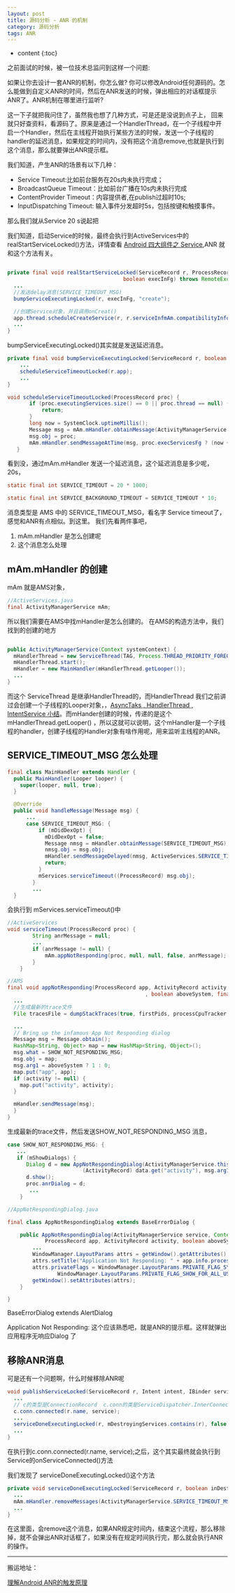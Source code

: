 ```yaml
---
layout: post
title: 源码分析 - ANR 的机制
category: 源码分析
tags: ANR
---
```

* content
{:toc}

之前面试的时候，被一位技术总监问到这样一个问题:

如果让你去设计一套ANR的机制，你怎么做? 你可以修改Android任何源码的。怎么能做到自定义ANR的时间，然后在ANR发送的时候，弹出相应的对话框提示ANR了。ANR机制在哪里进行监听?

这一下子就把我问住了，虽然我也想了几种方式，可是还是没说到点子上，
回来就只好查资料，看源码了。原来是通过一个HandlerThread，在一个子线程中开启一个Handler，然后在主线程开始执行某些方法的时候，发送一个子线程的handler的延迟消息，如果规定的时间内，没有把这个消息remove,也就是执行到这个消息，那么就要弹出ANR提示框。


我们知道，产生ANR的场景有以下几种：
* Service Timeout:比如前台服务在20s内未执行完成；
* BroadcastQueue Timeout：比如前台广播在10s内未执行完成
* ContentProvider Timeout：内容提供者,在publish过超时10s;
* InputDispatching Timeout: 输入事件分发超时5s，包括按键和触摸事件。

那么我们就从Service 20 s说起把

我们知道，启动Service的时候，最终会执行到ActiveServices中的 realStartServiceLocked()方法，详情查看 [Android 四大组件之 Service](../../../../2019/03/25/Android-Service-Core/),ANR 就和这个方法有关。

```java

private final void realStartServiceLocked(ServiceRecord r, ProcessRecord app,
                                     boolean execInFg) throws RemoteException {
  ...
  //发送delay消息(SERVICE_TIMEOUT_MSG)
  bumpServiceExecutingLocked(r, execInFg, "create");

  //创建Service对象，并且调用onCreat()
  app.thread.scheduleCreateService(r, r.serviceInfmAm.compatibilityInfoForPackageLocked(r.serviceInfo.applicationInfo), app.repProcState);
  ...
}

```
bumpServiceExecutingLocked()其实就是发送延迟消息。

```java
private final void bumpServiceExecutingLocked(ServiceRecord r, boolean fg, String why) {
    ...
    scheduleServiceTimeoutLocked(r.app);
    ...
}

void scheduleServiceTimeoutLocked(ProcessRecord proc) {
       if (proc.executingServices.size() == 0 || proc.thread == null) {
           return;
       }
       long now = SystemClock.uptimeMillis();
       Message msg = mAm.mHandler.obtainMessage(ActivityManagerService.SERVICE_TIMEOUT_MSG);
       msg.obj = proc;
       mAm.mHandler.sendMessageAtTime(msg, proc.execServicesFg ? (now + SERVICE_TIMEOUT) : (now SERVICE_BACKGROUND_TIMEOUT));
   }
```

看到没，通过mAm.mHandler 发送一个延迟消息，这个延迟消息是多少呢，20s，

```java
static final int SERVICE_TIMEOUT = 20 * 1000;

static final int SERVICE_BACKGROUND_TIMEOUT = SERVICE_TIMEOUT * 10;
```
消息类型是 AMS 中的 SERVICE_TIMEOUT_MSG，看名字 Service timeout了，感觉和ANR有点相似。到这里。
我们先看两件事吧，
1. mAm.mHandler 是怎么创建呢
2. 这个消息怎么处理

## mAm.mHandler 的创建
mAm 就是AMS对象，
```java
//ActiveServices.java
final ActivityManagerService mAm;
```
所以我们需要在AMS中找mHandler是怎么创建的。
在AMS的构造方法中，我们找到的创建的地方

```java

public ActivityManagerService(Context systemContext) {
  mHandlerThread = new ServiceThread(TAG, Process.THREAD_PRIORITY_FOREGROUND, false /*allowIo*/);
  mHandlerThread.start();
  mHandler = new MainHandler(mHandlerThread.getLooper());
  ...
}
```
而这个 ServiceThread 是继承HandlerThread的，而HandlerThread 我们之前讲过会创建一个子线程的Looper对象，，[AsyncTaks , HandlerThread , IntentService 小结](../../../../2018/03/17/Android-Thread/)。而mHander创建的时候，传递的是这个mHandlerThread.getLooper() ，所以这就可以说明，这个mHandler是一个子线程的handler，创建子线程的Handler对象有啥作用呢，用来监听主线程的ANR。

## SERVICE_TIMEOUT_MSG 怎么处理

```java
final class MainHandler extends Handler {
  public MainHandler(Looper looper) {
    super(looper, null, true);
  }

  @Override
  public void handleMessage(Message msg) {
      ...
      case SERVICE_TIMEOUT_MSG: {
          if (mDidDexOpt) {
            mDidDexOpt = false;
            Message nmsg = mHandler.obtainMessage(SERVICE_TIMEOUT_MSG);
            nmsg.obj = msg.obj;
            mHandler.sendMessageDelayed(nmsg, ActiveServices.SERVICE_TIMEOUT);
            return;
          }
          mServices.serviceTimeout((ProcessRecord) msg.obj);
        }
        ...
  }
```
会执行到 mServices.serviceTimeout()中

```java
//ActiveServices
void serviceTimeout(ProcessRecord proc) {
        String anrMessage = null;
        ...
        if (anrMessage != null) {
            mAm.appNotResponding(proc, null, null, false, anrMessage);
        }
    }
```

```java
//AMS
final void appNotResponding(ProcessRecord app, ActivityRecord activity, ActivityRecord parent
                                            , boolean aboveSystem, final String annotation) {
  ...
  //生成最新的trace文件
  File tracesFile = dumpStackTraces(true, firstPids, processCpuTracker, lastPids, NATIVE_STACKS_OF_INTEREST);

  ...
  // Bring up the infamous App Not Responding dialog
  Message msg = Message.obtain();
  HashMap<String, Object> map = new HashMap<String, Object>();
  msg.what = SHOW_NOT_RESPONDING_MSG;
  msg.obj = map;
  msg.arg1 = aboveSystem ? 1 : 0;
  map.put("app", app);
  if (activity != null) {
    map.put("activity", activity);
  }

  mHandler.sendMessage(msg);
  }
}
```

生成最新的trace文件，然后发送SHOW_NOT_RESPONDING_MSG 消息，
```java
case SHOW_NOT_RESPONDING_MSG: {
   ...
   if (mShowDialogs) {
      Dialog d = new AppNotRespondingDialog(ActivityManagerService.this, mContext, proc,
                        (ActivityRecord) data.get("activity"), msg.arg1 != 0);
      d.show();
      proc.anrDialog = d;
       ...
    }

//AppNotRespondingDialog.java

final class AppNotRespondingDialog extends BaseErrorDialog {

    public AppNotRespondingDialog(ActivityManagerService service, Context context,
            ProcessRecord app, ActivityRecord activity, boolean aboveSystem) {
        ...
        WindowManager.LayoutParams attrs = getWindow().getAttributes();
        attrs.setTitle("Application Not Responding: " + app.info.processName);
        attrs.privateFlags = WindowManager.LayoutParams.PRIVATE_FLAG_SYSTEM_ERROR |
                WindowManager.LayoutParams.PRIVATE_FLAG_SHOW_FOR_ALL_USERS;
        getWindow().setAttributes(attrs);
    }

}
```
BaseErrorDialog extends AlertDialog

Application Not Responding:  这个应该熟悉吧，就是ANR的提示框。这样就弹出应用程序无响应Dialog 了


## 移除ANR消息
可是还有一个问题啊，什么时候移除ANR呢

```java
void publishServiceLocked(ServiceRecord r, Intent intent, IBinder service) {
  ...
  // c的类型是ConnectionRecord  c.conn的类是ServiceDispatcher.InnerConnection
  c.conn.connected(r.name, service);
  ...
  serviceDoneExecutingLocked(r, mDestroyingServices.contains(r), false);
  ...
}

```
在执行到c.conn.connected(r.name, service);之后，这个其实最终就会执行到Service的onServiceConnected()方法

我们发现了 serviceDoneExecutingLocked()这个方法
```java
private void serviceDoneExecutingLocked(ServiceRecord r, boolean inDestroying, boolean finishing) {
  ...
  mAm.mHandler.removeMessages(ActivityManagerService.SERVICE_TIMEOUT_MSG, r.app);
  ...
}
```
在这里面，会remove这个消息，如果ANR规定时间内，结束这个流程，那么移除掉，就不会弹出ANR对话框了，如果没有在规定时间执行完，那么就会执行ANR的操作。


---
搬运地址：    

[理解Android ANR的触发原理](http://gityuan.com/2016/07/02/android-anr/)  
